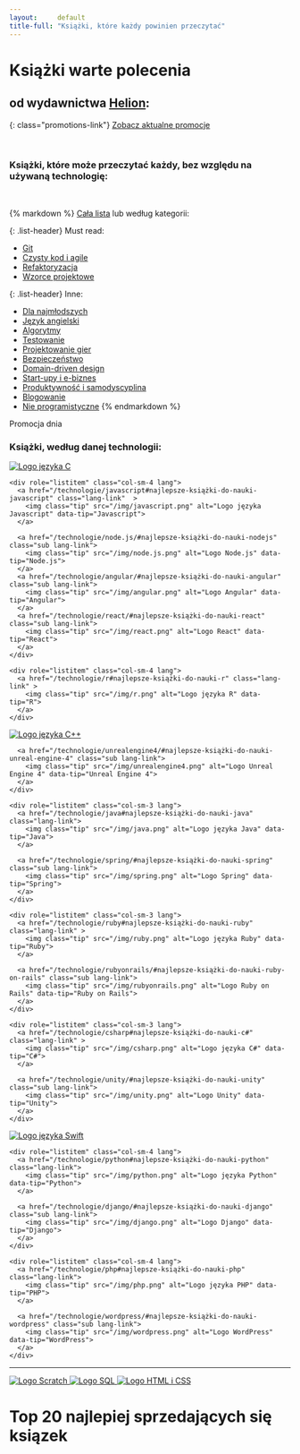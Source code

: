 ```yaml
---
layout:     default
title-full: "Książki, które każdy powinien przeczytać"
---
```


# Książki warte polecenia
## od wydawnictwa [Helion](http://helion.pl/view/9102Q):

{: class="promotions-link"}
[Zobacz aktualne promocje](http://helion.pl/page/9102Q/promocje)

<br>

### Książki, które może przeczytać każdy, bez względu na używaną technologię:

<br>



<div class="book-categories">

{% markdown %}
[Cała lista](/ksiazki/ksiazki-ktore-moze-przeczytac-kazdy-bez-wzgledu-na-technologie) lub według kategorii:

{: .list-header}
Must read:

- [Git](/ksiazki/ksiazka-system-kontroli-wersji-git)
- [Czysty kod i agile](/ksiazki/najlepsze-ksiazki-o-czystym-kodzie-i-agile)
- [Refaktoryzacja](/ksiazki/najlepsze-ksiazki-o-refaktoryzacji)
- [Wzorce projektowe](/ksiazki/najlepsze-ksiazki-o-wzorcach-projektowych)

{: .list-header}
Inne:

- [Dla najmłodszych](/ksiazki/najlepsze-ksiazki-do-rozpoczecia-nauki-programowania-dla-dziecka)
- [Język angielski](/ksiazki/ksiazka-jezyk-angielski-dla-programistow)
- [Algorytmy](/ksiazki/najlepsze-ksiazki-o-algorytmach)
- [Testowanie](/ksiazki/najlepsze-ksiazki-o-testowaniu-oprogramowania)
- [Projektowanie gier](/ksiazki/najlepsze-ksiazki-o-projektowaniu-gier)
- [Bezpieczeństwo](/ksiazki/najlepsze-ksiazki-o-bezpieczenstwie-systemow)
- [Domain-driven design](/ksiazki/najlepsze-ksiazki-o-domain-driven-design)
- [Start-upy i e-biznes](/ksiazki/najlepsze-ksiazki-o-start-upach-i-e-biznesie)
- [Produktywność i samodyscyplina](/ksiazki/najlepsze-ksiazki-o-produktywnosci-i-samodyscyplinie)
- [Blogowanie](/ksiazki/ksiazki-ktore-pomoga-pisac-lepszego-bloga)
- [Nie programistyczne](/ksiazki/ksiazki-nie-programistyczne)
{% endmarkdown %}

</div>

<div class="book book-of-a-day">
    <p>Promocja dnia</p>
    <script src="http://helion.pl/plugins/new/promocja-sm.phi?nr=9102Q&size=125&utf8=1"></script>
</div>



### Książki, według danej technologii:

<div class="languages-list" role="list">
  <div class="row">
    <div role="listitem" class="col-sm-4 lang">
      <a href="/technologie/c#najlepsze-książki-do-nauki-c" class="lang-link">
        <img class="tip" src="/img/c.png" alt="Logo języka C" data-tip="C">
      </a>
    </div>

    <div role="listitem" class="col-sm-4 lang">
      <a href="/technologie/javascript#najlepsze-książki-do-nauki-javascript" class="lang-link"  >
        <img class="tip" src="/img/javascript.png" alt="Logo języka Javascript" data-tip="Javascript">
      </a>

      <a href="/technologie/node.js/#najlepsze-książki-do-nauki-nodejs" class="sub lang-link">
        <img class="tip" src="/img/node.js.png" alt="Logo Node.js" data-tip="Node.js">
      </a>
      <a href="/technologie/angular/#najlepsze-książki-do-nauki-angular" class="sub lang-link">
        <img class="tip" src="/img/angular.png" alt="Logo Angular" data-tip="Angular">
      </a>
      <a href="/technologie/react/#najlepsze-książki-do-nauki-react" class="sub lang-link">
        <img class="tip" src="/img/react.png" alt="Logo React" data-tip="React">
      </a>
    </div>

    <div role="listitem" class="col-sm-4 lang">
      <a href="/technologie/r#najlepsze-książki-do-nauki-r" class="lang-link" >
        <img class="tip" src="/img/r.png" alt="Logo języka R" data-tip="R">
      </a>
    </div>
  </div>

  <div class="row">
    <div role="listitem" class="col-sm-3 lang">
      <a href="/technologie/c++#najlepsze-książki-do-nauki-c" class="lang-link" >
        <img class="tip" src="/img/c++.png" alt="Logo języka C++" data-tip="C++">
      </a>

      <a href="/technologie/unrealengine4/#najlepsze-książki-do-nauki-unreal-engine-4" class="sub lang-link">
        <img class="tip" src="/img/unrealengine4.png" alt="Logo Unreal Engine 4" data-tip="Unreal Engine 4">
      </a>
    </div>

    <div role="listitem" class="col-sm-3 lang">
      <a href="/technologie/java#najlepsze-książki-do-nauki-java" class="lang-link">
        <img class="tip" src="/img/java.png" alt="Logo języka Java" data-tip="Java">
      </a>

      <a href="/technologie/spring/#najlepsze-książki-do-nauki-spring" class="sub lang-link">
        <img class="tip" src="/img/spring.png" alt="Logo Spring" data-tip="Spring">
      </a>
    </div>

    <div role="listitem" class="col-sm-3 lang">
      <a href="/technologie/ruby#najlepsze-książki-do-nauki-ruby" class="lang-link" >
        <img class="tip" src="/img/ruby.png" alt="Logo języka Ruby" data-tip="Ruby">
      </a>

      <a href="/technologie/rubyonrails/#najlepsze-książki-do-nauki-ruby-on-rails" class="sub lang-link">
        <img class="tip" src="/img/rubyonrails.png" alt="Logo Ruby on Rails" data-tip="Ruby on Rails">
      </a>
    </div>

    <div role="listitem" class="col-sm-3 lang">
      <a href="/technologie/csharp#najlepsze-książki-do-nauki-c#" class="lang-link" >
        <img class="tip" src="/img/csharp.png" alt="Logo języka C#" data-tip="C#">
      </a>

      <a href="/technologie/unity/#najlepsze-książki-do-nauki-unity" class="sub lang-link">
        <img class="tip" src="/img/unity.png" alt="Logo Unity" data-tip="Unity">
      </a>
    </div>
  </div>

  <div class="row">
    <div role="listitem" class="col-sm-4 lang">
      <a href="/technologie/swift#najlepsze-książki-do-nauki-swift" class="lang-link">
        <img class="tip" src="/img/swift.png" alt="Logo języka Swift" data-tip="Swift">
      </a>
    </div>

    <div role="listitem" class="col-sm-4 lang">
      <a href="/technologie/python#najlepsze-książki-do-nauki-python" class="lang-link">
        <img class="tip" src="/img/python.png" alt="Logo języka Python" data-tip="Python">
      </a>

      <a href="/technologie/django/#najlepsze-książki-do-nauki-django" class="sub lang-link">
        <img class="tip" src="/img/django.png" alt="Logo Django" data-tip="Django">
      </a>
    </div>

    <div role="listitem" class="col-sm-4 lang">
      <a href="/technologie/php#najlepsze-książki-do-nauki-php" class="lang-link">
        <img class="tip" src="/img/php.png" alt="Logo języka PHP" data-tip="PHP">
      </a>

      <a href="/technologie/wordpress/#najlepsze-książki-do-nauki-wordpress" class="sub lang-link">
        <img class="tip" src="/img/wordpress.png" alt="Logo WordPress" data-tip="WordPress">
      </a>
    </div>
  </div>

  <hr>

  <div class="row">
    <div role="listitem" class="col-sm-12 lang">
      <a href="/technologie/scratch/#najlepsze-książki-do-rozpoczęcia-nauki-dla-dziecka" class="sub lang-link">
        <img class="tip" src="/img/scratch.png" alt="Logo Scratch" data-tip="Scratch">
      </a>
      <a href="/technologie/sql/#najlepsze-książki-do-nauki-sql" class="sub lang-link">
        <img class="tip" src="/img/sql.png" alt="Logo SQL" data-tip="SQL">
      </a>
      <a href="/technologie/html&css/#najlepsze-książki-do-nauki-html-i-css" class="sub lang-link">
        <img class="tip" src="/img/html&css.png" alt="Logo HTML i CSS" data-tip="HTML i CSS">
      </a>
    </div>
  </div>
</div>

# Top 20 najlepiej sprzedających się ksiązek

<div class="top-books">
<script
src="http://helion.pl/plugins/new/top.phi?ile=20i&nr=9102Q&utf8=1">
</script>
</div>